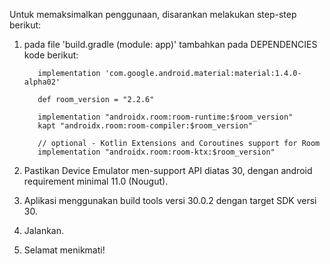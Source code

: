 Untuk memaksimalkan penggunaan, disarankan melakukan step-step berikut:

1. pada file 'build.gradle (module: app)' tambahkan pada DEPENDENCIES kode berikut:

          implementation 'com.google.android.material:material:1.4.0-alpha02'
      
          def room_version = "2.2.6"
      
          implementation "androidx.room:room-runtime:$room_version"
          kapt "androidx.room:room-compiler:$room_version"
      
          // optional - Kotlin Extensions and Coroutines support for Room
          implementation "androidx.room:room-ktx:$room_version"

2. Pastikan Device Emulator men-support API diatas 30, dengan android requirement minimal 11.0 (Nougut).
3. Aplikasi menggunakan build tools versi 30.0.2 dengan target SDK versi 30.
4. Jalankan.
5. Selamat menikmati!
